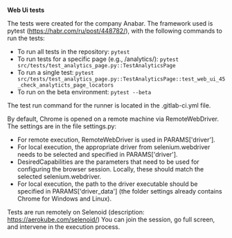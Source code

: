 **Web Ui tests**

The tests were created for the company Anabar.
The framework used is pytest (https://habr.com/ru/post/448782/), with the following commands to run the tests:
- To run all tests in the repository:
`pytest`
- To run tests for a specific page (e.g., /analytics/):
`pytest src/tests/test_analytics_page.py::TestAnalyticsPage`
- To run a single test: 
`pytest src/tests/test_analytics_page.py::TestAnalyticsPage::test_web_ui_45_check_analyticts_page_locators`
- To run on the beta environment:
`pytest --beta`

The test run command for the runner is located in the .gitlab-ci.yml file.

By default, Chrome is opened on a remote machine via RemoteWebDriver. The settings are in the file settings.py:
- For remote execution, RemoteWebDriver is used in PARAMS['driver'].
- For local execution, the appropriate driver from selenium.webdriver needs to be selected and specified in PARAMS['driver'].
- DesiredCapabilities are the parameters that need to be used for configuring the browser session. Locally, these should match the selected selenium.webdriver.
- For local execution, the path to the driver executable should be specified in PARAMS['driver_data'] (the folder settings already contains Chrome for Windows and Linux).

Tests are run remotely on Selenoid (description: https://aerokube.com/selenoid/) You can join the session, go full screen, and intervene in the execution process.
